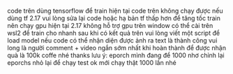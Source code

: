 code trên dùng tensorflow để train 
hiện tại code trên không chạy được nếu dùng tf 2.17 vui lòng sửa lại code hoặc hạ bản tf thấp hơn 
để tăng tốc train nên chạy gpu
hiện tại 2.17 không hỗ trợ gpu trên window có thể cài trên wsl2 để train cho nhanh 
sau khi có kết quả trên vui lòng viết một script để load model nếu code có thể nhận diện được ảnh ra text là thành công
vui long là người comment + video ngắn sớm nhất khi hoàn thành để được nhận quà là 100k coffe nhé thanks 
lưu ý: eporch mình đang để 1000 nhơ chỉnh lại eporchs nhỏ lại để chạy test ok mới chạy thật 1000 lần nhé 
